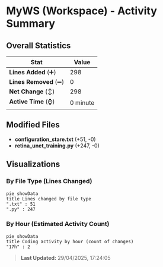 # MyWS (Workspace) - Activity Summary 

## Overall Statistics

| Stat                   | Value                                                             |
| ---------------------- | ----------------------------------------------------------------- |
| **Lines Added** (➕)   | 298                                          |
| **Lines Removed** (➖) | 0                                        |
| **Net Change** (↕)    | 298                |
| **Active Time** (⌚)   | 0 minute |


## Modified Files
- **configuration_stare.txt** (+51, -0)
- **retina_unet_training.py** (+247, -0)

## Visualizations

### By File Type (Lines Changed)

```mermaid
pie showData
title Lines changed by file type
".txt" : 51
".py" : 247
```

### By Hour (Estimated Activity Count)

```mermaid
pie showData
title Coding activity by hour (count of changes)
"17h" : 2
```


> **Last Updated:** 29/04/2025, 17:24:05